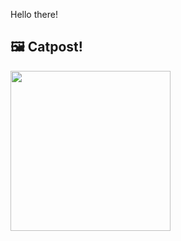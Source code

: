 Hello there!



## 🖼️ Catpost!

<sub>
    <img src="https://cdn2.thecatapi.com/images/9or.jpg" height="256">
</sub>

